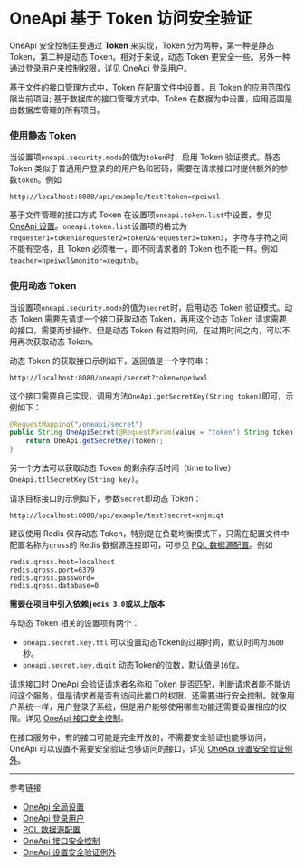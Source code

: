# OneApi 基于 Token 访问安全验证

OneApi 安全控制主要通过 **Token** 来实现，Token 分为两种，第一种是静态 Token，第二种是动态 Token。相对于来说，动态 Token 更安全一些。另外一种通过登录用户来控制权限，详见 [OneApi 登录用户](/oneapi/signin.md)。

基于文件的接口管理方式中，Token 在配置文件中设置，且 Token 的应用范围仅限当前项目; 基于数据库的接口管理方式中，Token 在数据为中设置，应用范围是由数据库管理的所有项目。

### 使用静态 Token

当设置项`oneapi.security.mode`的值为`token`时，启用 Token 验证模式。静态 Token 类似于普通用户登录的的用户名和密码，需要在请求接口时提供额外的参数`token`。例如

```
http://localhost:8080/api/example/test?token=npeiwxl
```

基于文件管理的接口方式 Token 在设置项`oneapi.token.list`中设置，参见 [OneApi 设置](/oneapi/setup.md)。`oneapi.token.list`设置项的格式为`requester1=token1&requester2=token2&requester3=token3`，字符与字符之间不能有空格，且 Token 必须唯一，即不同请求者的 Token 也不能一样。例如`teacher=npeiwxl&monitor=xequtnb`。

### 使用动态 Token

当设置项`oneapi.security.mode`的值为`secret`时，启用动态 Token 验证模式。动态 Token 需要先请求一个接口获取动态 Token，再用这个动态 Token 请求需要的接口，需要两步操作。但是动态 Token 有过期时间，在过期时间之内，可以不用再次获取动态 Token。

动态 Token 的获取接口示例如下，返回值是一个字符串：

```
http://localhost:8080/oneapi/secret?token=npeiwxl
```

这个接口需要自己实现，调用方法`OneApi.getSecretKey(String token)`即可，示例如下：

```java
@RequestMapping("/oneapi/secret")
public String OneApiSecret(@RequestParam(value = "token") String token) {
    return OneApi.getSecretKey(token);
}
```

另一个方法可以获取动态 Token 的剩余存活时间（time to live） `OneApi.ttlSecretKey(String key)`。

请求目标接口的示例如下，参数`secret`即动态 Token：

```
http://localhost:8080/api/example/test?secret=xnjmiqt
```

建议使用 Redis 保存动态 Token，特别是在负载均衡模式下，只需在配置文件中配置名称为`qross`的 Redis 数据源连接即可，可参见 [PQL 数据源配置](/pql/properties.md)。例如

```properties
redis.qross.host=localhost
redis.qross.port=6379
redis.qross.password=
redis.qross.database=0
```
**需要在项目中引入依赖`jedis 3.0`或以上版本**

与动态 Token 相关的设置项有两个：

* `oneapi.secret.key.ttl` 可以设置动态Token的过期时间，默认时间为`3600`秒。
* `oneapi.secret.key.digit` 动态Token的位数，默认值是`16`位。

请求接口时 OneApi 会验证请求者名称和 Token 是否匹配，判断请求者能不能访问这个服务，但是请求者是否有访问此接口的权限，还需要进行安全控制。就像用户系统一样，用户登录了系统，但是用户能够使用哪些功能还需要设置相应的权限。详见 [OneApi 接口安全控制](/oneapi/permit.md)。

在接口服务中，有的接口可能是完全开放的，不需要安全验证也能够访问，OneApi 可以设置不需要安全验证也够访问的接口，详见 [OneApi 设置安全验证例外](/oneapi/open.md)。

---
参考链接

* [OneApi 全局设置](/oneapi/setup.md)
* [OneApi 登录用户](/oneapi/signin.md)
* [PQL 数据源配置](/pql/properties.md)
* [OneApi 接口安全控制](/oneapi/permit.md)
* [OneApi 设置安全验证例外](/oneapi/open.md)